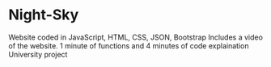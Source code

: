 # Night-Sky
Website coded in JavaScript, HTML, CSS, JSON, Bootstrap
Includes a video of the website. 1 minute of functions and 4 minutes of code explaination
University project

